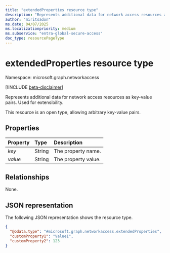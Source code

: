 ```yaml
---
title: "extendedProperties resource type"
description: "Represents additional data for network access resources as key-value pairs. Used for extensibility."
author: "miritsadon"
ms.date: 04/07/2025
ms.localizationpriority: medium
ms.subservice: "entra-global-secure-access"
doc_type: resourcePageType
---
```


# extendedProperties resource type

Namespace: microsoft.graph.networkaccess

[!INCLUDE [beta-disclaimer](../../includes/beta-disclaimer.md)]

Represents additional data for network access resources as key-value pairs. Used for extensibility.

This resource is an open type, allowing arbitrary key-value pairs.

## Properties
|Property|Type|Description|
|:---|:---|:---|
|*key*|String|The property name.|
|*value*|String|The property value.|

## Relationships
None.

## JSON representation
The following JSON representation shows the resource type.
<!-- {
  "blockType": "resource",
  "@odata.type": "microsoft.graph.networkaccess.extendedProperties"
}
-->
``` json
{
  "@odata.type": "#microsoft.graph.networkaccess.extendedProperties",
  "customProperty1": "Value1",
  "customProperty2": 123
}
```
